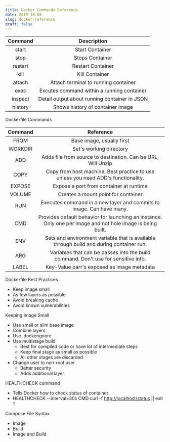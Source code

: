 ```yaml
---
title: Docker Commands Reference
date: 2019-10-08
slug: docker-reference
draft: false
---
```


| Command | Description |
| :----: | :----: |
| start | Start Container |
| stop | Stops Container|
| restart | Restart Container |
| kill | Kill Container |
| attach | Attach terminal to running container |
| exec | Excutes command within a running container |
| inspect | Detail output about running container in JSON |
| history | Shows history of container image|

Dockerfile Commands

| Command | Reference |
| :----: | :----: |
| FROM | Base image, usually first |
| WORKDIR | Set's working directory |
| ADD | Adds file from source to destination.  Can be URL, Will Unzip |
| COPY | Copy from host machine.  Best practice to use unless you need ADD's functionality. |
| EXPOSE | Expose a port from container at runtime |
| VOLUME | Creates a mount point for container |
| RUN | Executes command in a new layer and commits to image.  Can have many. |
| CMD | Provides default behavior for launching an instance.  Only one per image and not hole image is being built.|
| ENV | Sets and environment variable that is available through build and during container run. |
| ARG | Variables that can be passes into the build command.  Don't use for sensitive info. |
| LABEL | Key-Value parr's exposed as image metadata |

Dockerfile Best Practices

- Keep image small
- As few layers as possible
- Avoid breaking cache
- Avoid known vulnerabilities

Keeping Image Small

- Use small or slim base image
- Combine layers
- Use .dockerignore
- Use multistage build
  - Best for compiled code or have lot of intermediate steps
  - Keep final stage as small as possible
  - All other stages are discarded
- Change user to non-root user
  - Better security
  - Adds additional layer

HEALTHCHECK command

- Tells Docker how to check status of container
- HEALTHCHECK --interval=30s CMD curl -f <http://localhost/status> || exit 1

Compose File Syntax

- Image
- Build
- Image and Build
